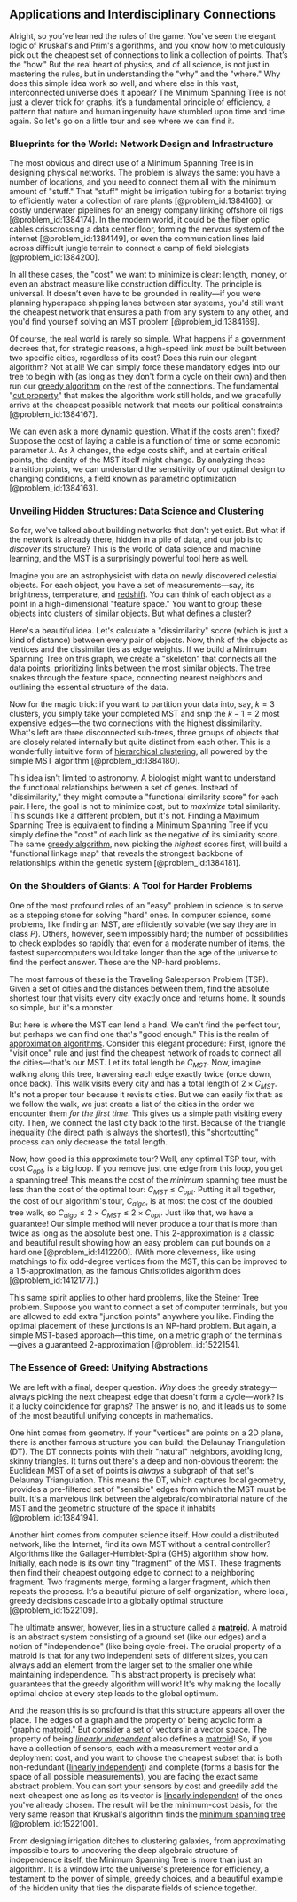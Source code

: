 ## Applications and Interdisciplinary Connections

Alright, so you’ve learned the rules of the game. You've seen the elegant logic of Kruskal's and Prim's algorithms, and you know how to meticulously pick out the cheapest set of connections to link a collection of points. That’s the "how." But the real heart of physics, and of all science, is not just in mastering the rules, but in understanding the "why" and the "where." Why does this simple idea work so well, and where else in this vast, interconnected universe does it appear? The Minimum Spanning Tree is not just a clever trick for graphs; it’s a fundamental principle of efficiency, a pattern that nature and human ingenuity have stumbled upon time and time again. So let's go on a little tour and see where we can find it.

### Blueprints for the World: Network Design and Infrastructure

The most obvious and direct use of a Minimum Spanning Tree is in designing physical networks. The problem is always the same: you have a number of locations, and you need to connect them all with the minimum amount of "stuff." That "stuff" might be irrigation tubing for a botanist trying to efficiently water a collection of rare plants [@problem_id:1384160], or costly underwater pipelines for an energy company linking offshore oil rigs [@problem_id:1384174]. In the modern world, it could be the fiber optic cables crisscrossing a data center floor, forming the nervous system of the internet [@problem_id:1384149], or even the communication lines laid across difficult jungle terrain to connect a camp of field biologists [@problem_id:1384200].

In all these cases, the "cost" we want to minimize is clear: length, money, or even an abstract measure like construction difficulty. The principle is universal. It doesn’t even have to be grounded in reality—if you were planning hyperspace shipping lanes between star systems, you'd still want the cheapest network that ensures a path from any system to any other, and you'd find yourself solving an MST problem [@problem_id:1384169].

Of course, the real world is rarely so simple. What happens if a government decrees that, for strategic reasons, a high-speed link *must* be built between two specific cities, regardless of its cost? Does this ruin our elegant algorithm? Not at all! We can simply force these mandatory edges into our tree to begin with (as long as they don't form a cycle on their own) and then run our [greedy algorithm](@article_id:262721) on the rest of the connections. The fundamental "[cut property](@article_id:262048)" that makes the algorithm work still holds, and we gracefully arrive at the cheapest possible network that meets our political constraints [@problem_id:1384167].

We can even ask a more dynamic question. What if the costs aren't fixed? Suppose the cost of laying a cable is a function of time or some economic parameter $\lambda$. As $\lambda$ changes, the edge costs shift, and at certain critical points, the identity of the MST itself might change. By analyzing these transition points, we can understand the sensitivity of our optimal design to changing conditions, a field known as parametric optimization [@problem_id:1384163].

### Unveiling Hidden Structures: Data Science and Clustering

So far, we've talked about building networks that don't yet exist. But what if the network is already there, hidden in a pile of data, and our job is to *discover* its structure? This is the world of data science and machine learning, and the MST is a surprisingly powerful tool here as well.

Imagine you are an astrophysicist with data on newly discovered celestial objects. For each object, you have a set of measurements—say, its brightness, temperature, and [redshift](@article_id:159451). You can think of each object as a point in a high-dimensional "feature space." You want to group these objects into clusters of similar objects. But what defines a cluster?

Here's a beautiful idea. Let's calculate a "dissimilarity" score (which is just a kind of distance) between every pair of objects. Now, think of the objects as vertices and the dissimilarities as edge weights. If we build a Minimum Spanning Tree on this graph, we create a "skeleton" that connects all the data points, prioritizing links between the most similar objects. The tree snakes through the feature space, connecting nearest neighbors and outlining the essential structure of the data.

Now for the magic trick: if you want to partition your data into, say, $k=3$ clusters, you simply take your completed MST and snip the $k-1 = 2$ most expensive edges—the two connections with the highest dissimilarity. What's left are three disconnected sub-trees, three groups of objects that are closely related internally but quite distinct from each other. This is a wonderfully intuitive form of [hierarchical clustering](@article_id:268042), all powered by the simple MST algorithm [@problem_id:1384180].

This idea isn't limited to astronomy. A biologist might want to understand the functional relationships between a set of genes. Instead of "dissimilarity," they might compute a "functional similarity score" for each pair. Here, the goal is not to minimize cost, but to *maximize* total similarity. This sounds like a different problem, but it's not. Finding a Maximum Spanning Tree is equivalent to finding a Minimum Spanning Tree if you simply define the "cost" of each link as the negative of its similarity score. The same [greedy algorithm](@article_id:262721), now picking the *highest* scores first, will build a "functional linkage map" that reveals the strongest backbone of relationships within the genetic system [@problem_id:1384181].

### On the Shoulders of Giants: A Tool for Harder Problems

One of the most profound roles of an "easy" problem in science is to serve as a stepping stone for solving "hard" ones. In computer science, some problems, like finding an MST, are efficiently solvable (we say they are in class $P$). Others, however, seem impossibly hard; the number of possibilities to check explodes so rapidly that even for a moderate number of items, the fastest supercomputers would take longer than the age of the universe to find the perfect answer. These are the NP-hard problems.

The most famous of these is the Traveling Salesperson Problem (TSP). Given a set of cities and the distances between them, find the absolute shortest tour that visits every city exactly once and returns home. It sounds so simple, but it's a monster.

But here is where the MST can lend a hand. We can't find the perfect tour, but perhaps we can find one that's "good enough." This is the realm of [approximation algorithms](@article_id:139341). Consider this elegant procedure: First, ignore the "visit once" rule and just find the cheapest network of roads to connect all the cities—that's our MST. Let its total length be $C_{MST}$. Now, imagine walking along this tree, traversing each edge exactly twice (once down, once back). This walk visits every city and has a total length of $2 \times C_{MST}$. It's not a proper tour because it revisits cities. But we can easily fix that: as we follow the walk, we just create a list of the cities in the order we encounter them *for the first time*. This gives us a simple path visiting every city. Then, we connect the last city back to the first. Because of the triangle inequality (the direct path is always the shortest), this "shortcutting" process can only decrease the total length.

Now, how good is this approximate tour? Well, any optimal TSP tour, with cost $C_{opt}$, is a big loop. If you remove just one edge from this loop, you get a spanning tree! This means the cost of the *minimum* spanning tree must be less than the cost of the optimal tour: $C_{MST} \le C_{opt}$. Putting it all together, the cost of our algorithm's tour, $C_{algo}$, is at most the cost of the doubled tree walk, so $C_{algo} \le 2 \times C_{MST} \le 2 \times C_{opt}$. Just like that, we have a guarantee! Our simple method will never produce a tour that is more than twice as long as the absolute best one. This 2-approximation is a classic and beautiful result showing how an easy problem can put bounds on a hard one [@problem_id:1412200]. (With more cleverness, like using matchings to fix odd-degree vertices from the MST, this can be improved to a 1.5-approximation, as the famous Christofides algorithm does [@problem_id:1412177].)

This same spirit applies to other hard problems, like the Steiner Tree problem. Suppose you want to connect a set of computer terminals, but you are allowed to add extra "junction points" anywhere you like. Finding the optimal placement of these junctions is an NP-hard problem. But again, a simple MST-based approach—this time, on a metric graph of the terminals—gives a guaranteed 2-approximation [@problem_id:1522154].

### The Essence of Greed: Unifying Abstractions

We are left with a final, deeper question. *Why* does the greedy strategy—always picking the next cheapest edge that doesn't form a cycle—work? Is it a lucky coincidence for graphs? The answer is no, and it leads us to some of the most beautiful unifying concepts in mathematics.

One hint comes from geometry. If your "vertices" are points on a 2D plane, there is another famous structure you can build: the Delaunay Triangulation (DT). The DT connects points with their "natural" neighbors, avoiding long, skinny triangles. It turns out there's a deep and non-obvious theorem: the Euclidean MST of a set of points is *always* a subgraph of that set's Delaunay Triangulation. This means the DT, which captures local geometry, provides a pre-filtered set of "sensible" edges from which the MST must be built. It's a marvelous link between the algebraic/combinatorial nature of the MST and the geometric structure of the space it inhabits [@problem_id:1384194].

Another hint comes from computer science itself. How could a distributed network, like the Internet, find its own MST without a central controller? Algorithms like the Gallager-Humblet-Spira (GHS) algorithm show how. Initially, each node is its own tiny "fragment" of the MST. These fragments then find their cheapest outgoing edge to connect to a neighboring fragment. Two fragments merge, forming a larger fragment, which then repeats the process. It’s a beautiful picture of self-organization, where local, greedy decisions cascade into a globally optimal structure [@problem_id:1522109].

The ultimate answer, however, lies in a structure called a **[matroid](@article_id:269954)**. A matroid is an abstract system consisting of a ground set (like our edges) and a notion of "independence" (like being cycle-free). The crucial property of a matroid is that for any two independent sets of different sizes, you can always add an element from the larger set to the smaller one while maintaining independence. This abstract property is precisely what guarantees that the greedy algorithm will work! It's why making the locally optimal choice at every step leads to the global optimum.

And the reason this is so profound is that this structure appears all over the place. The edges of a graph and the property of being acyclic form a "graphic [matroid](@article_id:269954)." But consider a set of vectors in a vector space. The property of being *[linearly independent](@article_id:147713)* also defines a [matroid](@article_id:269954)! So, if you have a collection of sensors, each with a measurement vector and a deployment cost, and you want to choose the cheapest subset that is both non-redundant ([linearly independent](@article_id:147713)) and complete (forms a basis for the space of all possible measurements), you are facing the exact same abstract problem. You can sort your sensors by cost and greedily add the next-cheapest one as long as its vector is [linearly independent](@article_id:147713) of the ones you've already chosen. The result will be the minimum-cost basis, for the very same reason that Kruskal's algorithm finds the [minimum spanning tree](@article_id:263929) [@problem_id:1522100].

From designing irrigation ditches to clustering galaxies, from approximating impossible tours to uncovering the deep algebraic structure of independence itself, the Minimum Spanning Tree is more than just an algorithm. It is a window into the universe's preference for efficiency, a testament to the power of simple, greedy choices, and a beautiful example of the hidden unity that ties the disparate fields of science together.